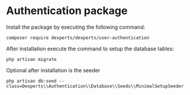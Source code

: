 # Authentication package

Install the package by executing the following command:
```
composer require dexperts/dexperts/user-authentication
```

After installation execute the command to setup the database tables:
```
php artisan migrate
```

Optional after installation is the seeder
```
php artisan db:seed --class=Dexperts\\Authentication\\Database\\Seeds\\MinimalSetupSeeder
```

